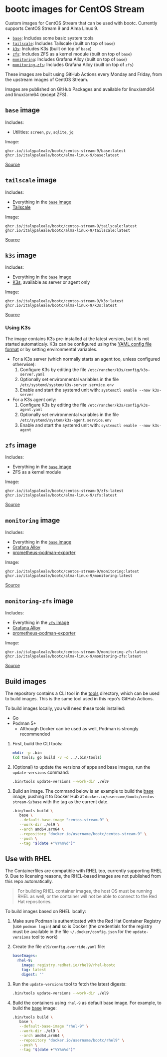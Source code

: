 # bootc images for CentOS Stream

Custom images for CentOS Stream that can be used with bootc. Currently supports CentOS Stream 9 and Alma Linux 9.

- [`base`](#base-image): Includes some basic system tools
- [`tailscale`](#tailscale-image): Includes Tailscale (built on top of `base`)
- [`k3s`](#k3s-image): Includes K3s (built on top of `base`)
- [`zfs`](#zfs-image): Includes ZFS as a kernel module (built on top of `base`)
- [`monitoring`](#monitoring-image): Includes Grafana Alloy (built on top of `base`)
- [`monitoring-zfs`](#monitoring-zfs-image): Includes Grafana Alloy (built on top of `zfs`)

These images are built using GitHub Actions every Monday and Friday, from the upstream images of CentOS Stream.

Images are published on GitHub Packages and available for linux/amd64 and linux/arm64 (except ZFS).

## `base` image

Includes:

- Utilities: `screen`, `pv`, `sqlite`, `jq`

Image:

```text
ghcr.io/italypaleale/bootc/centos-stream-9/base:latest
ghcr.io/italypaleale/bootc/alma-linux-9/base:latest
```

[Source](./el9/containers/base/)

## `tailscale` image

Includes:

- Everything in the [`base` image](#base-image)
- [Tailscale](https://tailscale.com/)

Image:

```text
ghcr.io/italypaleale/bootc/centos-stream-9/tailscale:latest
ghcr.io/italypaleale/bootc/alma-linux-9/tailscale:latest
```

[Source](./el9/containers/tailscale/)

## `k3s` image

Includes:

- Everything in the [`base` image](#base-image)
- [K3s](https://k3s.io/), available as server or agent only

Image:

```text
ghcr.io/italypaleale/bootc/centos-stream-9/k3s:latest
ghcr.io/italypaleale/bootc/alma-linux-9/k3s:latest
```

[Source](./el9/containers/k3s/)

### Using K3s

The image contains K3s pre-installed at the latest version, but it is not started automaticaly. K3s can be configured using the [YAML config file format](https://docs.k3s.io/installation/configuration) or by setting environmental variables.

- For a K3s server (which normally starts an agent too, unless configured otherwise):
   1. Configure K3s by editing the file `/etc/rancher/k3s/config/k3s-server.yaml`
   2. Optionally set environmental variables in the file `/etc/systemd/system/k3s-server.service.env`
   3. Enable and start the systemd unit with: `systemctl enable --now k3s-server`
- For a K3s agent only:
   1. Configure K3s by editing the file `/etc/rancher/k3s/config/k3s-agent.yaml`
   2. Optionally set environmental variables in the file `/etc/systemd/system/k3s-agent.service.env`
   3. Enable and start the systemd unit with: `systemctl enable --now k3s-agent`

## `zfs` image

Includes:

- Everything in the [`base` image](#base-image)
- ZFS as a kernel module

Image:

```text
ghcr.io/italypaleale/bootc/centos-stream-9/zfs:latest
ghcr.io/italypaleale/bootc/alma-linux-9/zfs:latest
```

[Source](./el9/containers/zfs/)

## `monitoring` image

Includes:

- Everything in the [`base` image](#base-image)
- [Grafana Alloy](https://github.com/grafana/alloy)
- [prometheus-podman-exporter](https://github.com/containers/prometheus-podman-exporter)

Image:

```text
ghcr.io/italypaleale/bootc/centos-stream-9/monitoring:latest
ghcr.io/italypaleale/bootc/alma-linux-9/monitoring:latest
```

[Source](./el9/containers/monitoring/)

## `monitoring-zfs` image

Includes:

- Everything in the [`zfs` image](#zfs-image)
- [Grafana Alloy](https://github.com/grafana/alloy)
- [prometheus-podman-exporter](https://github.com/containers/prometheus-podman-exporter)

Image:

```text
ghcr.io/italypaleale/bootc/centos-stream-9/monitoring-zfs:latest
ghcr.io/italypaleale/bootc/alma-linux-9/monitoring-zfs:latest
```

[Source](./el9/containers/monitoring-zfs/)

## Build images

The repository contains a CLI tool in the [tools](./tools/) directory, which can be used to build images. This is the same tool used in this repo's GitHub Actions.

To build images locally, you will need these tools installed:

- Go
- Podman 5+
  - Although Docker can be used as well, Podman is strongly recommended

1. First, build the CLI tools:

   ```sh
   mkdir -p .bin
   (cd tools; go build -v -o ../.bin/tools)
   ```

2. (Optional) to update the versions of apps and base images, run the `update-versions` command:

   ```sh
   .bin/tools update-versions --work-dir ./el9
   ```

3. Build an image. The command below is an example to build the [base](./el9/containers/base) image, pushing it to Docker Hub at `docker.io/username/bootc/centos-stream-9/base` with the tag as the current date.

   ```sh
   .bin/tools build \
      base \
      --default-base-image "centos-stream-9" \
      --work-dir ./el9 \
      --arch amd64,arm64 \
      --repository "docker.io/username/bootc/centos-stream-9" \
      --push \
      --tag "$(date +"%Y%m%d")"
   ```

## Use with RHEL

The Containerfiles are compatible with RHEL too, currently supporting RHEL 9. Due to licensing reasons, the RHEL-based images are not published from this repo automatically.

> For building RHEL container images, the host OS must be running RHEL as well, or the container will not be able to connect to the Red Hat repositories.

To build images based on RHEL locally:

1. Make sure Podman is authenticated with the Red Hat Container Registry (use `podman login`) **and** so is Docker (the credentials for the registry must be available in the file `~/.docker/config.json` for the `update-versions` tool to work)
2. Create the file `el9/config.override.yaml` file:

   ```yaml
   baseImages:
     rhel-9:
       image: registry.redhat.io/rhel9/rhel-bootc
       tag: latest
       digest: ''
   ```

3. Run the `update-versions` tool to fetch the latest digests:

   ```sh
   .bin/tools update-versions --work-dir ./el9
   ```

4. Build the containers using `rhel-9` as default base image. For example, to build the [base](./el9/containers/base) image:

   ```sh
   .bin/tools build \
      base \
      --default-base-image "rhel-9" \
      --work-dir ./el9 \
      --arch amd64,arm64 \
      --repository "docker.io/username/bootc/rhel9" \
      --push \
      --tag "$(date +"%Y%m%d")"
   ```
